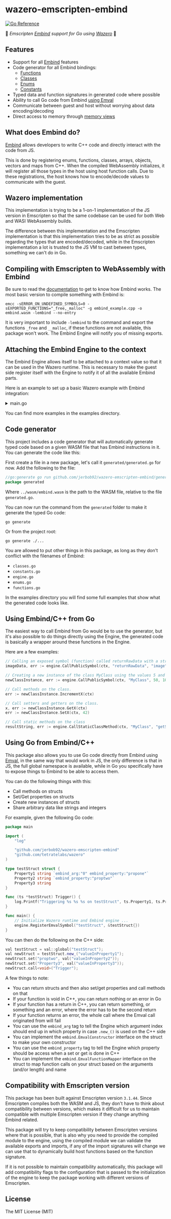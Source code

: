 # wazero-emscripten-embind

[![Go Reference](https://pkg.go.dev/badge/github.com/jerbob92/wazero-emscripten-embind.svg)](https://pkg.go.dev/github.com/jerbob92/wazero-emscripten-embind)

:rocket: *Emscripten [Embind](https://emscripten.org/docs/porting/connecting_cpp_and_javascript/embind.html) support for Go using [Wazero](https://github.com/tetratelabs/wazero)* :rocket:

## Features

* Support for all [Embind](https://emscripten.org/docs/porting/connecting_cpp_and_javascript/embind.html) features
* Code generator for all Embind bindings:
    * [Functions](https://emscripten.org/docs/porting/connecting_cpp_and_javascript/embind.html#a-quick-example)
    * [Classes](https://emscripten.org/docs/porting/connecting_cpp_and_javascript/embind.html#classes)
    * [Enums](https://emscripten.org/docs/porting/connecting_cpp_and_javascript/embind.html#enums)
    * [Constants](https://emscripten.org/docs/porting/connecting_cpp_and_javascript/embind.html#constants)
* Typed data and function signatures in generated code where possible
* Ability to call Go code from
  Embind [using Emval](https://emscripten.org/docs/porting/connecting_cpp_and_javascript/embind.html#using-val-to-transliterate-javascript-to-c)
* Communicate between guest and host without worrying about data encoding/decoding
* Direct access to memory
  through [memory views](https://emscripten.org/docs/porting/connecting_cpp_and_javascript/embind.html#memory-views)

## What does Embind do?

[Embind](https://emscripten.org/docs/porting/connecting_cpp_and_javascript/embind.html) allows developers to write C++
code and directly interact with the code from JS.

This is done by registering enums, functions, classes, arrays, objects, vectors and maps from C++. When the compiled
WebAssembly initializes, it will register all those types in the host using host function calls.
Due to these registrations, the host knows how to encode/decode values to communicate with the guest.

## Wazero implementation

This implementation is trying to be a 1-on-1 implementation of the JS version in Emscripten so that the same codebase
can be used for both Web and WASI WebAssembly builds.

The difference between this implementation and the Emscripten implementation is that this implementation tries to be as
strict as possible regarding the types that are encoded/decoded, while in the Emscripten implementation a lot is trusted
to the JS VM to cast between types, something we can't do in Go.

## Compiling with Emscripten to WebAssembly with Embind

Be sure to read the [documentation](https://emscripten.org/docs/porting/connecting_cpp_and_javascript/embind.html) to
get to know how Embind works. The most basic version to compile something with Embind is:

```shell
emcc -sERROR_ON_UNDEFINED_SYMBOLS=0 -sEXPORTED_FUNCTIONS="_free,_malloc" -g embind_example.cpp -o embind.wasm -lembind --no-entry
```

It is very important to include `-lembind` to the command and export the functions `_free` and `__malloc`, if these
functions are not available, this package won't work. The Embind Engine will notify you of missing exports.

## Attaching the Embind Engine to the context

The Embind Engine allows itself to be attached to a context value so that it can be used in the Wazero runtime.
This is necessary to make the guest side register itself with the Engine to notify it of all the available Embind
parts.

Here is an example to set up a basic Wazero example with Embind integration:
<details>
  <summary>main.go</summary>

```go
package main

import (
	"context"
	"log"

	"github.com/jerbob92/wazero-emscripten-embind"
	"github.com/tetratelabs/wazero"
	"github.com/tetratelabs/wazero/imports/emscripten"
	"github.com/tetratelabs/wazero/imports/wasi_snapshot_preview1"
)

//go:embed wasm/embind.wasm
var wasm []byte

func main() {
	ctx := context.Background()
	runtimeConfig := wazero.NewRuntimeConfig()
	r := wazero.NewRuntimeWithConfig(ctx, runtimeConfig)
	defer r.Close(ctx)

	if _, err := wasi_snapshot_preview1.Instantiate(ctx, r); err != nil {
		log.Fatal(err)
	}

	compiledModule, err := r.CompileModule(ctx, wasm)
	if err != nil {
		log.Fatal(err)
	}

	builder := r.NewHostModuleBuilder("env")

	emscriptenExporter, err := emscripten.NewFunctionExporterForModule(compiledModule)
	if err != nil {
		log.Fatal(err)
	}

	emscriptenExporter.ExportFunctions(builder)

	engine := embind.CreateEngine(embind.NewConfig())

	embindExporter := engine.NewFunctionExporterForModule(compiledModule)
	err = embindExporter.ExportFunctions(builder)
	if err != nil {
		log.Fatal(err)
	}

	_, err = builder.Instantiate(ctx)
	if err != nil {
		log.Fatal(err)
	}

	moduleConfig := wazero.NewModuleConfig().
		WithStartFunctions("_initialize").
		WithName("")

	ctx = engine.Attach(ctx)
	_, err = r.InstantiateModule(ctx, compiledModule, moduleConfig)
	if err != nil {
		log.Fatal(err)
	}

	// If you have a generated package, you have to attach it to the engine to
	// register the generated values/types with the Engine.
	err = generated.Attach(engine)
	if err != nil {
		log.Fatal(err)
	}
}
```

</details>

You can find more examples in the examples directory.

## Code generator

This project includes a code generator that will automatically generate typed code based on a given WASM file that has
Embind instructions in it. You can generate the code like this:

First create a file in a new package, let's call it `generated/generated.go` for now. Add the following to the file:

```go
//go:generate go run github.com/jerbob92/wazero-emscripten-embind/generator -wasm=../wasm/embind.wasm
package generated
```

Where `../wasm/embind.wasm` is the path to the WASM file, relative to the file `generated.go`.

You can now run the command from the `generated` folder to make it generate the typed Go code:

```shell
go generate
```

Or from the project root:

```shell
go generate ./...
```

You are allowed to put other things in this package, as long as they don't conflict with the filenames of Embind:

* `classes.go`
* `constants.go`
* `engine.go`
* `enums.go`
* `functions.go`

In the examples directory you will find some full examples that show what the generated code looks like.

## Using Embind/C++ from Go

The easiest way to call Embind from Go would be to use the generator, but it's also possible to do things directly using
the Engine, the generated code is basically a wrapper around these functions in the Engine.

Here are a few examples:

```go
// Calling an exposed symbol (function) called returnRawData with a string argument.
imageData, err := engine.CallPublicSymbol(ctx, "returnRawData", "image")

// Creating a new instance of the class MyClass using the values 5 and 10 in the constructor.
newClassInstance, err := engine.CallPublicSymbol(ctx, "MyClass", 50, 10)

// Call methods on the class.
err := newClassInstance.IncrementX(ctx)

// Call setters and getters on the class.
x, err := newClassInstance.GetX(ctx)
err := newClassInstance.SetX(ctx, 42)

// Call static methods on the class
resultString, err := engine.CallStaticClassMethod(ctx, "MyClass", "getStringFromInstance", newClassInstance)
```

## Using Go from Embind/C++

This package also allows you to use Go code directly from Embind
using [Emval](https://emscripten.org/docs/api_reference/val.h.html), in the same way that would work in JS, the only
difference is that in JS, the full global namespace is available, while in Go you specifically have to expose things to
Embind to be able to access them.

You can do the following things with this:

* Call methods on structs
* Set/Get properties on structs
* Create new instances of structs
* Share arbitrary data like strings and integers

For example, given the following Go code:

```go
package main

import (
	"log"

	"github.com/jerbob92/wazero-emscripten-embind"
	"github.com/tetratelabs/wazero"
)

type testStruct struct {
	Property1 string `embind_arg:"0" embind_property:"propone"`
	Property2 string `embind_property:"proptwo"`
	Property3 string
}

func (ts *testStruct) Trigger() {
	log.Printf("Triggering %s %s %s on testStruct", ts.Property1, ts.Property2, ts.Property3)
}

func main() {
	// Initialize Wazero runtime and Embind engine ...
	engine.RegisterEmvalSymbol("testStruct", &testStruct{})
}
```

You can then do the following on the C++ side:

```cpp
val testStruct = val::global("testStruct");
val newStruct = testStruct.new_("valueInProperty1");
newStruct.set("proptwo", val("valueInProperty2"));
newStruct.set("Property3", val("valueInProperty3"));
newStruct.call<void>("Trigger");
```

A few things to note:

* You can return structs and then also set/get properties and call methods on that
* If your function is void in C++, you can return nothing or an error in Go
* If your function has a return in C++, you can return something, or something and an error, where the error has to be
  the second return
* If your function returns an error, the whole call where the Emval call originated from will fail
* You can use the `embind_arg` tag to tell the Engine which argument index should end up in which property in
  case `.new_()` is used on the C++ side
* You can implement the `embind.EmvalConstructor` interface on the struct to make your own constructor
* You can use the `embind_property` tag to tell the Engine which property should be access when a set or get is done in
  C++
* You can implement the `embind.EmvalFunctionMapper` interface on the struct to map function calls on your struct based
  on the arguments (and/or length) and name

## Compatibility with Emscripten version

This package has been built against Emscripten version `3.1.44`. Since Emscripten compiles both the WASM and JS, they
don't have to think about compatibility between versions, which makes it difficult for us to maintain compatible with
multiple Emscripten version if they change anything Embind related.

This package will try to keep compatibility between Emscripten versions where that is possible, that is also why you 
need to provide the compiled module to the engine, using the compiled module we can validate the available exports and
imports, if any of the import signatures will change we can use that to dynamically build host functions based on the
function signature.

If it is not possible to maintain compatibility automatically, this package will add compatibility flags to the
configuration that is passed to the initialization of the engine to keep the package working with different versions of
Emscripten.

## License

The MIT License (MIT)